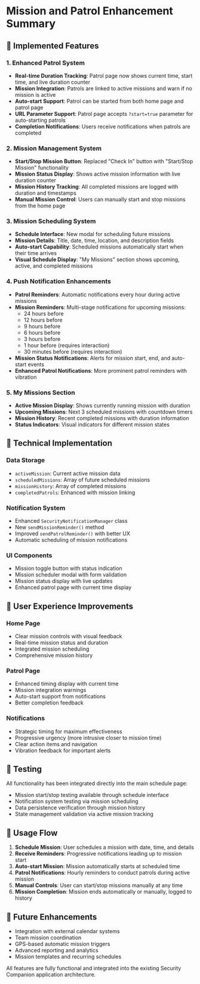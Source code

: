 # Mission and Patrol Enhancement Summary

## 🚀 Implemented Features

### 1. Enhanced Patrol System
- **Real-time Duration Tracking**: Patrol page now shows current time, start time, and live duration counter
- **Mission Integration**: Patrols are linked to active missions and warn if no mission is active
- **Auto-start Support**: Patrol can be started from both home page and patrol page
- **URL Parameter Support**: Patrol page accepts `?start=true` parameter for auto-starting patrols
- **Completion Notifications**: Users receive notifications when patrols are completed

### 2. Mission Management System
- **Start/Stop Mission Button**: Replaced "Check In" button with "Start/Stop Mission" functionality
- **Mission Status Display**: Shows active mission information with live duration counter
- **Mission History Tracking**: All completed missions are logged with duration and timestamps
- **Manual Mission Control**: Users can manually start and stop missions from the home page

### 3. Mission Scheduling System
- **Schedule Interface**: New modal for scheduling future missions
- **Mission Details**: Title, date, time, location, and description fields
- **Auto-start Capability**: Scheduled missions automatically start when their time arrives
- **Visual Schedule Display**: "My Missions" section shows upcoming, active, and completed missions

### 4. Push Notification Enhancements
- **Patrol Reminders**: Automatic notifications every hour during active missions
- **Mission Reminders**: Multi-stage notifications for upcoming missions:
  - 24 hours before
  - 12 hours before
  - 9 hours before
  - 6 hours before
  - 3 hours before
  - 1 hour before (requires interaction)
  - 30 minutes before (requires interaction)
- **Mission Status Notifications**: Alerts for mission start, end, and auto-start events
- **Enhanced Patrol Notifications**: More prominent patrol reminders with vibration

### 5. My Missions Section
- **Active Mission Display**: Shows currently running mission with duration
- **Upcoming Missions**: Next 3 scheduled missions with countdown timers
- **Mission History**: Recent completed missions with duration information
- **Status Indicators**: Visual indicators for different mission states

## 🔧 Technical Implementation

### Data Storage
- `activeMission`: Current active mission data
- `scheduledMissions`: Array of future scheduled missions
- `missionHistory`: Array of completed missions
- `completedPatrols`: Enhanced with mission linking

### Notification System
- Enhanced `SecurityNotificationManager` class
- New `sendMissionReminder()` method
- Improved `sendPatrolReminder()` with better UX
- Automatic scheduling of mission notifications

### UI Components
- Mission toggle button with status indication
- Mission scheduler modal with form validation
- Mission status display with live updates
- Enhanced patrol page with current time display

## 🎯 User Experience Improvements

### Home Page
- Clear mission controls with visual feedback
- Real-time mission status and duration
- Integrated mission scheduling
- Comprehensive mission history

### Patrol Page
- Enhanced timing display with current time
- Mission integration warnings
- Auto-start support from notifications
- Better completion feedback

### Notifications
- Strategic timing for maximum effectiveness
- Progressive urgency (more intrusive closer to mission time)
- Clear action items and navigation
- Vibration feedback for important alerts

## 🧪 Testing

All functionality has been integrated directly into the main schedule page:
- Mission start/stop testing available through schedule interface
- Notification system testing via mission scheduling
- Data persistence verification through mission history
- State management validation via active mission tracking

## 📱 Usage Flow

1. **Schedule Mission**: User schedules a mission with date, time, and details
2. **Receive Reminders**: Progressive notifications leading up to mission start
3. **Auto-start Mission**: Mission automatically starts at scheduled time
4. **Patrol Notifications**: Hourly reminders to conduct patrols during active mission
5. **Manual Controls**: User can start/stop missions manually at any time
6. **Mission Completion**: Mission ends automatically or manually, logged to history

## 🔮 Future Enhancements

- Integration with external calendar systems
- Team mission coordination
- GPS-based automatic mission triggers
- Advanced reporting and analytics
- Mission templates and recurring schedules

All features are fully functional and integrated into the existing Security Companion application architecture.